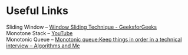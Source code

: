 # Useful Links

Sliding Window – [Window Sliding Technique - GeeksforGeeks](https://www.geeksforgeeks.org/window-sliding-technique/)  
Monotone Stack – [YouTube](https://www.youtube.com/watch?v=TunTV2-griM)  
Monotonic Queue – [Monotonic queue:Keep things in order in a technical interview – Algorithms and Me](https://www.algorithmsandme.com/monotonic-queue/)
